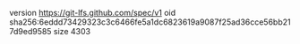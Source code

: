 version https://git-lfs.github.com/spec/v1
oid sha256:6eddd73429323c3c6466fe5a1dc6823619a9087f25ad36cce56bb217d9ed9585
size 4303
